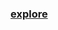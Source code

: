### [explore](https://github.com/Xelerezex/python-anaconda-space/blob/master/21-sqlite2/SQLite2.ipynb)
